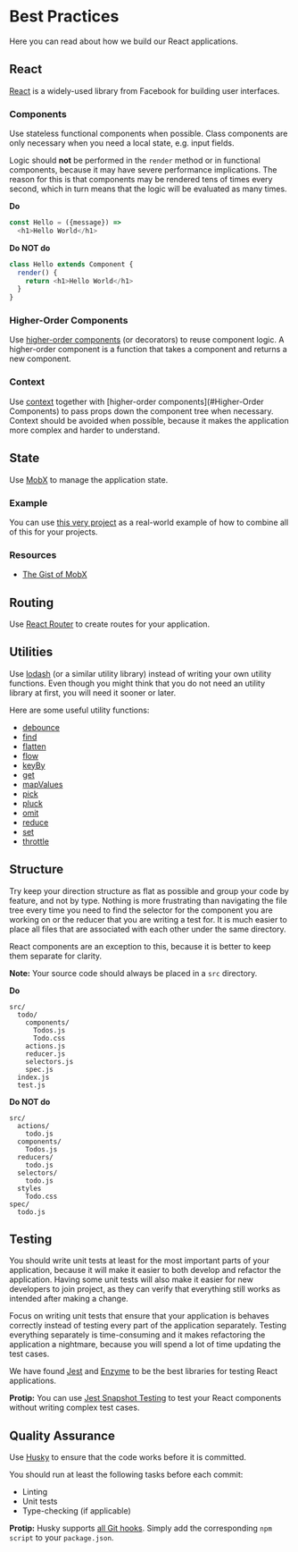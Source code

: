 # Best Practices

Here you can read about how we build our React applications.

## React

[React](https://facebook.github.io/react/) is a widely-used library from Facebook for building user interfaces.

### Components

Use stateless functional components when possible. Class components are only necessary when you need a local state, e.g. input fields.

Logic should **not** be performed in the `render` method or in functional components, because it may have severe performance implications. The reason for this is that components may be rendered tens of times every second, which in turn means that the logic will be evaluated as many times.

**Do**

```javascript
const Hello = ({message}) =>
  <h1>Hello World</h1>
```

**Do NOT do**

```javascript
class Hello extends Component {
  render() {
    return <h1>Hello World</h1>
  }
}
```

### Higher-Order Components

Use [higher-order components](https://facebook.github.io/react/docs/higher-order-components.html) (or decorators) to reuse component logic. A higher-order component is a function that takes a component and returns a new component.

### Context

Use [context](https://facebook.github.io/react/docs/context.html) together with [higher-order components](#Higher-Order Components) to pass props down the component tree when necessary. Context should be avoided when possible, because it makes the application more complex and harder to understand.

## State

Use [MobX](https://mobx.js.org/) to manage the application state.

### Example

You can use [this very project](https://github.com/nordsoftware/react-boilerplate/) as a real-world example of how to combine all of this for your projects.

### Resources

* [The Gist of MobX](https://mobx.js.org/intro/overview.html)

## Routing

Use [React Router](https://github.com/ReactTraining/react-router) to create routes for your application.

## Utilities

Use [lodash](https://lodash.com/) (or a similar utility library) instead of writing your own utility functions. Even though you might think that you do not need an utility library at first, you will need it sooner or later.

Here are some useful utility functions:

- [debounce](https://lodash.com/docs/#debounce)
- [find](https://lodash.com/docs/#find)
- [flatten](https://lodash.com/docs/#flatten)
- [flow](https://lodash.com/docs/#flow)
- [keyBy](https://lodash.com/docs/#keyBy)
- [get](https://lodash.com/docs/#get)
- [mapValues](https://lodash.com/docs/#mapValues)
- [pick](https://lodash.com/docs/#pick)
- [pluck](https://lodash.com/docs/#pluck)
- [omit](https://lodash.com/docs/#omit)
- [reduce](https://lodash.com/docs/#reduce)
- [set](https://lodash.com/docs/#set)
- [throttle](https://lodash.com/docs/#throttle)

## Structure

Try keep your direction structure as flat as possible and group your code by feature, and not by type. Nothing is more frustrating than navigating the file tree every time you need to find the selector for the component you are working on or the reducer that you are writing a test for. It is much easier to place all files that are associated with each other under the same directory.

React components are an exception to this, because it is better to keep them separate for clarity.

**Note:** Your source code should always be placed in a `src` directory.

**Do**

```
src/
  todo/
    components/
      Todos.js
      Todo.css
    actions.js
    reducer.js
    selectors.js
    spec.js
  index.js
  test.js
```

**Do NOT do**

```
src/
  actions/
    todo.js
  components/
    Todos.js
  reducers/
    todo.js
  selectors/
    todo.js
  styles
    Todo.css
spec/
  todo.js
```

## Testing

You should write unit tests at least for the most important parts of your application, because it will make it easier to both develop and refactor the application. Having some unit tests will also make it easier for new developers to join project, as they can verify that everything still works as intended after making a change.

Focus on writing unit tests that ensure that your application is behaves correctly instead of testing every part of the application separately. Testing everything separately is time-consuming and it makes refactoring the application a nightmare, because you will spend a lot of time updating the test cases.

We have found [Jest](https://facebook.github.io/jest/) and [Enzyme](https://github.com/airbnb/enzyme) to be the best libraries for testing React applications.

**Protip:** You can use [Jest Snapshot Testing](https://facebook.github.io/jest/docs/snapshot-testing.html) to test your React components without writing complex test cases.

## Quality Assurance

Use [Husky](https://github.com/typicode/husky) to ensure that the code works before it is committed.

You should run at least the following tasks before each commit:

- Linting
- Unit tests
- Type-checking (if applicable)

**Protip:** Husky supports [all Git hooks](https://github.com/typicode/husky/blob/master/HOOKS.md). Simply add the corresponding `npm script` to your `package.json`.
